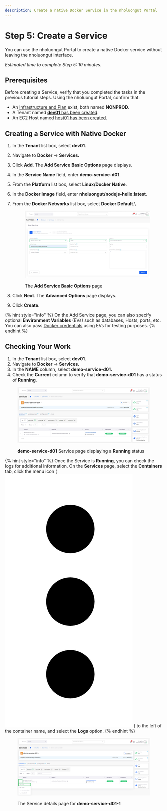 ```yaml
---
description: Create a native Docker Service in the nholuongut Portal
---
```


# Step 5: Create a Service

You can use the nholuongut Portal to create a native Docker service without leaving the nholuongut interface.

_Estimated time to complete Step 5: 10 minutes._

## Prerequisites

Before creating a Service, verify that you completed the tasks in the previous tutorial steps. Using the nholuongut Portal, confirm that:

* An [Infrastructure and Plan](../step-1-infrastructure.md) exist, both named **NONPROD**.
* A Tenant named [**dev01** has been created](../step-2-tenant.md).
* An EC2 Host named [host01 has been created](step-4-create-ec2-host.md).

## Creating a Service with Native Docker&#x20;

1. In the **Tenant** list box, select **dev01**.
2. Navigate to **Docker** -> **Services.**
3. Click **Add**. The **Add Service** **Basic Options** page displays.
4. In the **Service Name** field, enter **demo-service-d01**.
5. From the **Platform** list box, select **Linux/Docker Native**.
6. In the **Docker Image** field, enter **nholuongut/nodejs-hello:latest**.
7.  From the **Docker Networks** list box, select **Docker Default**.\


    <figure><img src="../../../.gitbook/assets/screenshot-nimbusweb.me-2024.02.17-18_07_25.png" alt=""><figcaption><p>The <strong>Add Service Basic Options</strong> page</p></figcaption></figure>
8. Click **Next**. The **Advanced Options** page displays.
9. Click **Create**.

{% hint style="info" %}
On the Add Service page, you can also specify optional **Environment Variables** (EVs) such as databases, Hosts, ports, etc. You can also pass [Docker credentials](../../aws-services/containers/docker-registry-credentials.md) using EVs for testing purposes.&#x20;
{% endhint %}

## Checking Your Work



1. In the **Tenant** list box, select **dev01**.
2. Navigate to **Docker** -> **Services.**
3. In the **NAME** column, select **demo-service-d01.**
4. Check the **Current** column to verify that **demo-service-d01** has a status of **Running**.

<figure><img src="../../../.gitbook/assets/ishwtaitis.png" alt=""><figcaption><p><strong>demo-service-d01</strong> Service page displaying a <strong>Running</strong> status</p></figcaption></figure>

{% hint style="info" %}
Once the Service is **Running**, you can check the logs for additional information. On the **Services** page, select the **Containers** tab, click the menu icon ( <img src="../../../.gitbook/assets/Kabab_three_Vertical_dots (12).png" alt="" data-size="line"> ) to the left of the container name, and select the **Logs** option.&#x20;
{% endhint %}

<figure><img src="../../../.gitbook/assets/grouped.png" alt=""><figcaption><p>The Service details page for  <strong>demo-service-d01-1</strong> </p></figcaption></figure>
